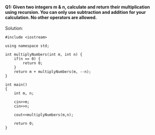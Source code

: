 #### Q1: Given two integers m & n, calculate and return their multiplication using recursion. You can only use subtraction and addition for your calculation. No other operators are allowed.
    
Solution: 
```
#include <iostream>

using namespace std;

int multiplyNumbers(int m, int n) {
    if(n == 0) {
        return 0;
    }
    return m + multiplyNumbers(m, --n);
}

int main()
{
    int m, n;
    
    cin>>m;
    cin>>n;
    
    cout<<multiplyNumbers(m,n);

    return 0;
}
```
